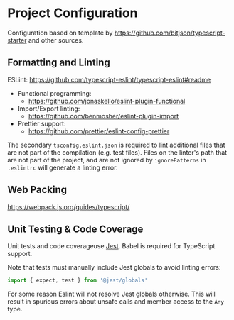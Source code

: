 # Project Configuration

Configuration based on template by https://github.com/bitjson/typescript-starter
and other sources.

## Formatting and Linting

ESLint: https://github.com/typescript-eslint/typescript-eslint#readme

* Functional programming:
	* https://github.com/jonaskello/eslint-plugin-functional
* Import/Export linting:
	* https://github.com/benmosher/eslint-plugin-import
* Prettier support:
	* https://github.com/prettier/eslint-config-prettier

The secondary `tsconfig.eslint.json` is required to lint additional files
that are not part of the compilation (e.g. test files). Files on the linter's
path that are not part of the project, and are not ignored by `ignorePatterns` 
in `.eslintrc` will generate a linting error.

## Web Packing

https://webpack.js.org/guides/typescript/

## Unit Testing & Code Coverage

Unit tests and code coverageuse [Jest](https://jestjs.io/en/). Babel is required
for TypeScript support.

Note that tests must manually include Jest globals to avoid linting errors:

```typescript
import { expect, test } from '@jest/globals'
```

For some reason Eslint will not resolve Jest globals otherwise. This will result
in spurious errors about unsafe calls and member access to the `Any` type.
